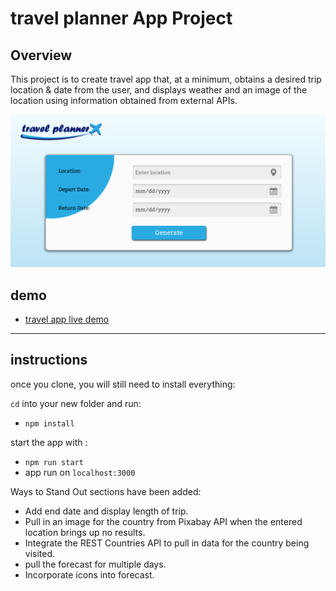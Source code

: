 # travel planner App Project

## Overview

This project is to create travel app that, at a minimum, obtains a desired trip location & date from the user, and displays weather and an image of the location using information obtained from external APIs.

![app review](https://github.com/enas48/travel-app/raw/master/src/client/media/demo.png)

## demo
* [travel app live demo](https://kind-shaw-0432f0.netlify.app/)

----
## instructions

once you clone, you will still need to install everything:

`cd` into your new folder and run:

- `npm install`

start the app with :

- `npm run start`
- app run on `localhost:3000`


Ways to Stand Out sections have been added:

- Add end date and display length of trip.
- Pull in an image for the country from Pixabay API when the entered location brings up no results.
- Integrate the REST Countries API to pull in data for the country being visited.
- pull the forecast for multiple days.
- Incorporate icons into forecast.
